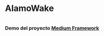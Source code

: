 <h1>AlamoWake<h1>
<h3>Demo del proyecto <a href="https://medium.com/@dmoraosorio/framework-en-swift-escrito-originalmente-por-zaid-pathan-versi%C3%B3n-espa%C3%B1ol-eb7644422b03">Medium Framework</a><h3>

